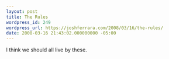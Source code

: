 ```yaml
---
layout: post
title: The Rules
wordpress_id: 249
wordpress_url: https://joshferrara.com/2008/03/16/the-rules/
date: 2008-03-16 21:43:02.000000000 -05:00
---
```

<!--Mime Type of File is image/jpeg --><div><a href="https://joshferrara.com/wp-photos/20080316-224302-1.jpg"><img src="https://joshferrara.com/wp-photos/thumb.20080316-224302-1.jpg" alt="" /></a></div> I think we should all live by these.
